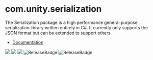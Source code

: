 # com.unity.serialization

The Serialization package is a high performance general purpose serialization library written entirely in C#. It currently only supports the JSON format but can be extended to support others.

* [Documentation](Documentation~/com.unity.serialization.md)

[![](https://badges.cds.internal.unity3d.com/packages/com.unity.serialization/build-badge.svg?branch=master)](https://badges.cds.internal.unity3d.com/packages/com.unity.serialization/build-info?branch=master)
[![](https://badges.cds.internal.unity3d.com/packages/com.unity.serialization/dependencies-badge.svg?branch=master)](https://badges.cds.internal.unity3d.com/packages/com.unity.serialization/dependencies-info?branch=master)
[![](https://badges.cds.internal.unity3d.com/packages/com.unity.serialization/dependants-badge.svg)](https://badges.cds.internal.unity3d.com/packages/com.unity.serialization/dependants-info)
![ReleaseBadge](https://badges.cds.internal.unity3d.com/packages/com.unity.serialization/release-badge.svg)
![ReleaseBadge](https://badges.cds.internal.unity3d.com/packages/com.unity.serialization/candidates-badge.svg)
